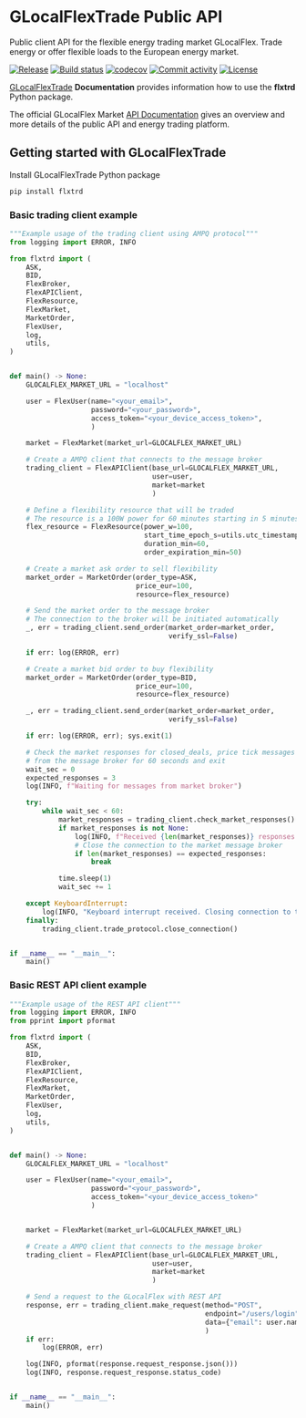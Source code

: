 # GLocalFlexTrade Public API

Public client API for the flexible energy trading market GLocalFlex.
Trade energy or offer flexible loads to the European energy market.

[![Release](https://img.shields.io/github/v/release/glocalflex/GLocalFlexTrade)](https://img.shields.io/github/v/release/glocalflex/GLocalFlexTrade)
[![Build status](https://img.shields.io/github/actions/workflow/status/glocalflex/GLocalFlexTrade/ci.yml?branch=main)](https://github.com/glocalflex/GLocalFlexTrade/actions/workflows/main.yml?query=branch%3Amain)
[![codecov](https://codecov.io/gh/glocalflex/GLocalFlexTrade/branch/main/graph/badge.svg)](https://codecov.io/gh/glocalflex/GLocalFlexTrade)
[![Commit activity](https://img.shields.io/github/commit-activity/m/glocalflex/GLocalFlexTrade)](https://img.shields.io/github/commit-activity/m/glocalflex/GLocalFlexTrade)
[![License](https://img.shields.io/github/license/glocalflex/GLocalFlexTrade)](https://img.shields.io/github/license/glocalflex/GLocalFlexTrade)


[GLocalFlexTrade](https://glocalflex.github.io/GLocalFlexTrade/) **Documentation** provides information how to use the **flxtrd** Python package.

The official GLocalFlex Market [API Documentation](https://www.glocalflexmarket.com/docs/) gives an overview and more details of the public API and energy trading platform.

## Getting started with GLocalFlexTrade


Install GLocalFlexTrade Python package

```sh
pip install flxtrd
```

### Basic trading client example

```py
"""Example usage of the trading client using AMPQ protocol"""
from logging import ERROR, INFO

from flxtrd import (
    ASK,
    BID,
    FlexBroker,
    FlexAPIClient,
    FlexResource,
    FlexMarket,
    MarketOrder,
    FlexUser,
    log,
    utils,
)


def main() -> None:
    GLOCALFLEX_MARKET_URL = "localhost"

    user = FlexUser(name="<your_email>",
                    password="<your_password>",
                    access_token="<your_device_access_token>",
                    )

    market = FlexMarket(market_url=GLOCALFLEX_MARKET_URL)

    # Create a AMPQ client that connects to the message broker
    trading_client = FlexAPIClient(base_url=GLOCALFLEX_MARKET_URL,
                                   user=user,
                                   market=market
                                   )

    # Define a flexibility resource that will be traded
    # The resource is a 100W power for 60 minutes starting in 5 minutes
    flex_resource = FlexResource(power_w=100,
                                 start_time_epoch_s=utils.utc_timestamp_s() + utils.min_to_s(5),
                                 duration_min=60,
                                 order_expiration_min=50)

    # Create a market ask order to sell flexibility
    market_order = MarketOrder(order_type=ASK,
                               price_eur=100,
                               resource=flex_resource)

    # Send the market order to the message broker
    # The connection to the broker will be initiated automatically
    _, err = trading_client.send_order(market_order=market_order,
                                       verify_ssl=False)

    if err: log(ERROR, err)

    # Create a market bid order to buy flexibility
    market_order = MarketOrder(order_type=BID,
                               price_eur=100,
                               resource=flex_resource)

    _, err = trading_client.send_order(market_order=market_order,
                                       verify_ssl=False)

    if err: log(ERROR, err); sys.exit(1)

    # Check the market responses for closed_deals, price tick messages
    # from the message broker for 60 seconds and exit
    wait_sec = 0
    expected_responses = 3
    log(INFO, f"Waiting for messages from market broker")

    try:
        while wait_sec < 60:
            market_responses = trading_client.check_market_responses()
            if market_responses is not None:
                log(INFO, f"Received {len(market_responses)} responses from market broker")
                # Close the connection to the market message broker
                if len(market_responses) == expected_responses:
                    break

            time.sleep(1)
            wait_sec += 1

    except KeyboardInterrupt:
        log(INFO, "Keyboard interrupt received. Closing connection to the market broker")
    finally:
        trading_client.trade_protocol.close_connection()


if __name__ == "__main__":
    main()

```


### Basic REST API client example

```py
"""Example usage of the REST API client"""
from logging import ERROR, INFO
from pprint import pformat

from flxtrd import (
    ASK,
    BID,
    FlexBroker,
    FlexAPIClient,
    FlexResource,
    FlexMarket,
    MarketOrder,
    FlexUser,
    log,
    utils,
)


def main() -> None:
    GLOCALFLEX_MARKET_URL = "localhost"

    user = FlexUser(name="<your_email>",
                    password="<your_password>",
                    access_token="<your_device_access_token>"
                    )


    market = FlexMarket(market_url=GLOCALFLEX_MARKET_URL)

    # Create a AMPQ client that connects to the message broker
    trading_client = FlexAPIClient(base_url=GLOCALFLEX_MARKET_URL,
                                   user=user,
                                   market=market
                                   )

    # Send a request to the GLocalFlex with REST API
    response, err = trading_client.make_request(method="POST",
                                                endpoint="/users/login",
                                                data={"email": user.name, "password": user.password},
                                                )
    if err:
        log(ERROR, err)

    log(INFO, pformat(response.request_response.json()))
    log(INFO, response.request_response.status_code)


if __name__ == "__main__":
    main()

```
